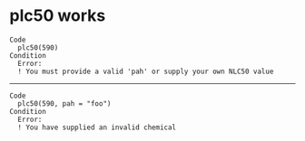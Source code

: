 # plc50 works

    Code
      plc50(590)
    Condition
      Error:
      ! You must provide a valid 'pah' or supply your own NLC50 value

---

    Code
      plc50(590, pah = "foo")
    Condition
      Error:
      ! You have supplied an invalid chemical


